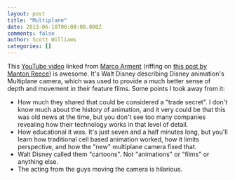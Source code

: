 ```yaml
---
layout: post
title: "Multiplane"
date: 2013-06-18T00:00:00.000Z
comments: false
author: Scott Williams
categories: []
---
```

This <a href="http://youtu.be/8d4-AUwkKAw">YouTube video</a> linked from <a href="http://www.marco.org/2013/06/18/multiplane">Marco Arment</a> (riffing on <a href="http://www.manton.org/2013/06/multiplane.html">this post by Manton Reece</a>) is awesome. It's Walt Disney describing Disney animation's Multiplane camera, which was used to provide a much better sense of depth and movement in their feature films. Some points I took away from it:

* How much they shared that could be considered a "trade secret". I don't know much about the history of animation, and it very could be that this was old news at the time, but you don't see too many companies revealing how their technology works in that level of detail.
* How educational it was. It's just seven and a half minutes long, but you'll learn how traditional cell based animation worked, how it limits perspective, and how the "new" multiplane camera fixed that.
* Walt Disney called them "cartoons". Not "animations" or "films" or anything else.
* The acting from the guys moving the camera is hilarious.